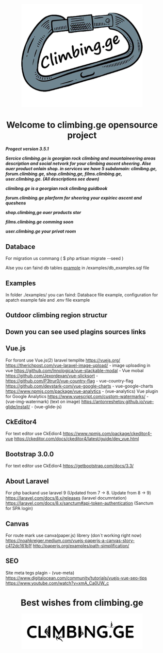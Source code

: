 <p align="center"><img src="/public/images/site_img/site_logo/climibng,ge(becground).jpg" width="400"></p>
<h1 align="center">Welcome to climbing.ge opensource project</h1>
<h5>Progect version 3.5.1</5>

<p>Sercice climbing.ge is georgian rock climbing and mountaineering areas description and social netvork for your climbing ascent sheering. Alse ouer product onlain shop. in services we have 5 subdomain: climibng.ge, forum.climbing.ge, shop.climbing,ge, films.climbing.ge, user.climbing.ge. (All descriptions see down)</p>

<p><strong>climibng.ge</strong> is a georgian rock climibng guidbook</p>

<p><strong>forum.climbing.ge</strong> plarform for sheering your expiriec ascent and queshens</p>

<p><strong>shop.climbing,ge</strong> ouer products stor</p>

<p><strong>films.climbing.ge</strong> comming soon</p>

<p><strong>user.climbing.ge</strong> your privat room</p>



## Databace

<p>For migration us commang ( $ php artisan migrate --seed )</p>
<p>Alse you can faind db tables <a href="#examples">example</a> in /examples/db_examples.sql file</p>


## Examples

<p id="examples">In folder ./examples/ you can faind: Databace file example, configuration for apatch example fale and .env file example



## Outdoor climbing region structur



<h2>Down you can see used plagins sources links</h2>


## Vue.js

For foront use Vue.js(2) laravel templite
    https://vuejs.org/
    https://therichpost.com/vue-laravel-image-upload/ - image uploading in vue
    https://github.com/Innologica/vue-stackable-modal - Vue mobal
    https://github.com/Jexordexan/vue-slicksort -
    https://github.com/P3trur0/vue-country-flag - vue-country-flag
    https://github.com/devstark-com/vue-google-charts - vue-google-charts
    https://www.npmjs.com/package/vue-analytics - (vue-analytics) Vue plugin for Google Analytics
    https://www.vuescript.com/custom-watermarks/ - (vue-img-watermark) (text on image)
    https://antonreshetov.github.io/vue-glide/install/ - (vue-glide-js)


## CkEditor4

For text editor use CkEdior4
    https://www.npmjs.com/package/ckeditor4-vue
    https://ckeditor.com/docs/ckeditor4/latest/guide/dev_vue.html


## Bootstrap 3.0.0

For text editor use CkEdior4
    https://getbootstrap.com/docs/3.3/


## About Laravel

For php backand use laravel 9 (Updated from 7 -> 8. Update from 8 -> 9)
    https://laravel.com/docs/8.x/releases (laravel documntation)
    https://laravel.com/docs/8.x/sanctum#api-token-authentication (Sanctum for SPA login)


## Canvas

For route mark use canva(paper.js) librery (don`t working right now)
    https://noahkreiger.medium.com/vuejs-paperjs-a-canvas-story-c412dc161b1f
    http://paperjs.org/examples/path-simplification/


## SEO

Site meta tegs plagin - (vue-meta)
    https://www.digitalocean.com/community/tutorials/vuejs-vue-seo-tips
    https://www.youtube.com/watch?v=xmA_Ca0UW_c

<!-- Sitemap - () -  -->



<h1 align="center">Best wishes from climbing.ge</h1>
<p align="center"><img src="/public/images/site_img/site_logo/header logo(bacground).png" width="400"></p>
